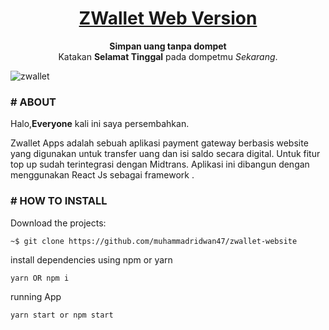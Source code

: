 <h1 align="center">
	<a href="https://zwallet.muhammadriduwan.com/">
		ZWallet Web Version
	</a>
</h1>

<p align="center">
	<strong>Simpan uang tanpa dompet</strong><br>
	Katakan <strong>Selamat Tinggal</strong> pada dompetmu <i>Sekarang</i>.
</p>


![zwallet](https://user-images.githubusercontent.com/69374541/101905882-b4678000-3bea-11eb-8138-56338eae62e6.jpg)


### # ABOUT

Halo,<strong>Everyone</strong> kali ini saya persembahkan.

Zwallet Apps adalah sebuah aplikasi payment gateway berbasis website yang digunakan untuk transfer uang dan isi saldo secara digital. Untuk fitur top up sudah terintegrasi dengan Midtrans. Aplikasi ini dibangun dengan menggunakan React Js sebagai framework .

### # HOW TO INSTALL

Download the projects:

```
~$ git clone https://github.com/muhammadridwan47/zwallet-website
```

install dependencies using npm or yarn   
```
yarn OR npm i
```

running App
```
yarn start or npm start
```
